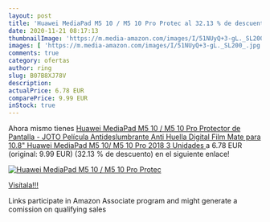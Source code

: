 ```yaml
---
layout: post
title: 'Huawei MediaPad M5 10 / M5 10 Pro Protec al 32.13 % de descuento'
date: 2020-11-21 08:17:13
thumbnailImage: 'https://m.media-amazon.com/images/I/51NUyQ+3-gL._SL200_.jpg'
images: [ 'https://m.media-amazon.com/images/I/51NUyQ+3-gL._SL200_.jpg' ]
comments: true
category: ofertas
author: ring
slug: B07B8XJ78V
description:
actualPrice: 6.78 EUR
comparePrice: 9.99 EUR
inStock: true
---
```


Ahora mismo tienes [Huawei MediaPad M5 10 / M5 10 Pro Protector de Pantalla - JOTO Película Antideslumbrante  Anti Huella Digital  Film Mate para 10.8" Huawei MediaPad M5 10/ M5 10 Pro 2018  3 Unidades ](https://www.amazon.es/dp/B07B8XJ78V/?tag=tolees-21) a 6.78 EUR (original: 9.99 EUR) (32.13 %  de descuento) en el siguiente enlace!

[![Huawei MediaPad M5 10 / M5 10 Pro Protec](https://m.media-amazon.com/images/I/51NUyQ+3-gL._SL200_.jpg)](https://www.amazon.es/dp/B07B8XJ78V/?tag=tolees-21)

[Visítala!!!](https://www.amazon.es/dp/B07B8XJ78V/?tag=tolees-21)

Links participate in Amazon Associate program and might generate a comission on qualifying sales
